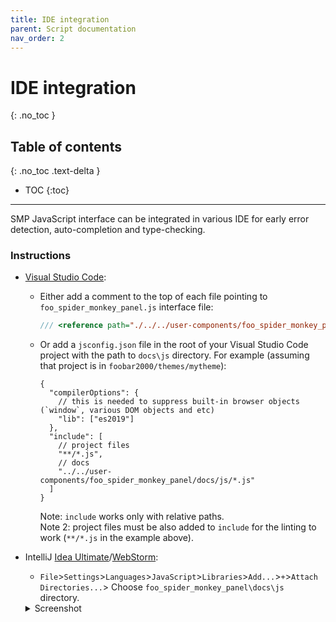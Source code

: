 ```yaml
---
title: IDE integration
parent: Script documentation
nav_order: 2
---
```


# IDE integration
{: .no_toc }

## Table of contents
{: .no_toc .text-delta }

* TOC
{:toc}

---

SMP JavaScript interface can be integrated in various IDE for early error detection, auto-completion and type-checking.  

### Instructions
- [Visual Studio Code](https://code.visualstudio.com/download): 
   - Either add a comment to the top of each file pointing to `foo_spider_monkey_panel.js` interface file:
     ```javascript
     /// <reference path="./../../user-components/foo_spider_monkey_panel/docs/js/foo_spider_monkey_panel.js">
     ```
   - Or add a `jsconfig.json` file in the root of your Visual Studio Code project with the path to `docs\js` directory.
     For example (assuming that project is in `foobar2000/themes/mytheme`):
     ```jsonc
     {
       "compilerOptions": {
         // this is needed to suppress built-in browser objects (`window`, various DOM objects and etc)
         "lib": ["es2019"]
       },
       "include": [
         // project files
         "**/*.js",
         // docs
         "../../user-components/foo_spider_monkey_panel/docs/js/*.js"
       ]
     }
     ```
     
     Note: `include` works only with relative paths.  
     Note 2: project files must be also added to `include` for the linting to work (`**/*.js` in the example above).
     
- IntelliJ [Idea Ultimate](https://www.jetbrains.com/idea/download/#section=windows)/[WebStorm](https://www.jetbrains.com/webstorm/download/#section=windows):  
   - `File`>`Settings`>`Languages`>`JavaScript`>`Libraries`>`Add...`>`+`>`Attach Directories...`> Choose `foo_spider_monkey_panel\docs\js` directory.  
  <details markdown="0">
  <summary>
  Screenshot
  </summary>

  {% assign img = "assets/img/misc/intellij_integration.png" | relative_url %}
  {% include functions/clickable_img.html
    img = img
    alt = "Properties of multiple items"
    title = "Properties of multiple items"
  %}
  </details>

